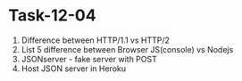 # Task-12-04

1. Difference between HTTP/1.1 vs HTTP/2
2. List 5 difference between Browser JS(console) vs Nodejs
3. JSONserver - fake server with POST
4. Host JSON server in Heroku
